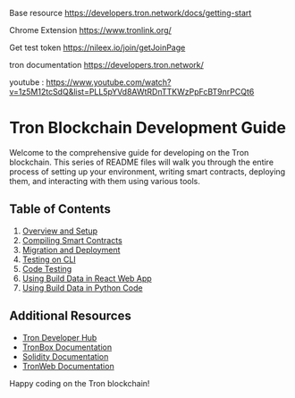 Base resource https://developers.tron.network/docs/getting-start

Chrome Extension https://www.tronlink.org/

Get test token https://nileex.io/join/getJoinPage

tron documentation https://developers.tron.network/ 

youtube : https://www.youtube.com/watch?v=1z5M12tcSdQ&list=PLL5pYVd8AWtRDnTTKWzPpFcBT9nrPCQt6


# Tron Blockchain Development Guide

Welcome to the comprehensive guide for developing on the Tron blockchain. This series of README files will walk you through the entire process of setting up your environment, writing smart contracts, deploying them, and interacting with them using various tools.

## Table of Contents

1. [Overview and Setup](01_overview.md)
2. [Compiling Smart Contracts](02_compiling_smart_contracts.md)
3. [Migration and Deployment](03_migration.md)
4. [Testing on CLI](04_testing_on_cli.md)
5. [Code Testing](05_code_testing.md)
6. [Using Build Data in React Web App](06_build_data_use_in_react_webapp.md)
7. [Using Build Data in Python Code](07_build_data_use_in_python_code.md)

## Additional Resources

- [Tron Developer Hub](https://developers.tron.network/)
- [TronBox Documentation](https://developers.tron.network/docs/tron-box-user-guide)
- [Solidity Documentation](https://docs.soliditylang.org/)
- [TronWeb Documentation](https://developers.tron.network/docs/tron-web-intro)

Happy coding on the Tron blockchain!